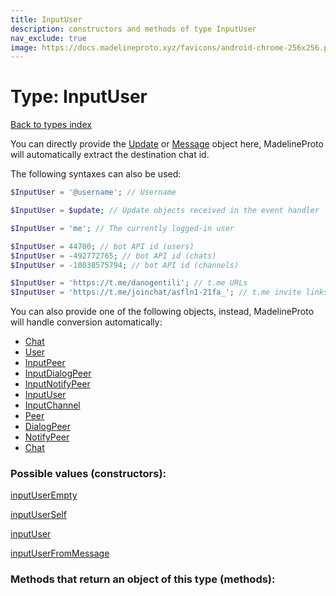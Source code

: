 ```yaml
---
title: InputUser
description: constructors and methods of type InputUser
nav_exclude: true
image: https://docs.madelineproto.xyz/favicons/android-chrome-256x256.png
---
```

# Type: InputUser
[Back to types index](index.html)

You can directly provide the [Update](Update.html) or [Message](Message.html) object here, MadelineProto will automatically extract the destination chat id.

The following syntaxes can also be used:

```php
$InputUser = '@username'; // Username

$InputUser = $update; // Update objects received in the event handler

$InputUser = 'me'; // The currently logged-in user

$InputUser = 44700; // bot API id (users)
$InputUser = -492772765; // bot API id (chats)
$InputUser = -10038575794; // bot API id (channels)

$InputUser = 'https://t.me/danogentili'; // t.me URLs
$InputUser = 'https://t.me/joinchat/asfln1-21fa_'; // t.me invite links

```

You can also provide one of the following objects, instead, MadelineProto will handle conversion automatically:  

- [Chat](Chat.html)
- [User](User.html)
- [InputPeer](InputPeer.html)
- [InputDialogPeer](InputDialogPeer.html)
- [InputNotifyPeer](InputNotifyPeer.html)
- [InputUser](InputUser.html)
- [InputChannel](InputChannel.html)
- [Peer](Peer.html)
- [DialogPeer](DialogPeer.html)
- [NotifyPeer](NotifyPeer.html)
- [Chat](Chat.html)




### Possible values (constructors):

[inputUserEmpty](/API_docs/constructors/inputUserEmpty.html)  

[inputUserSelf](/API_docs/constructors/inputUserSelf.html)  

[inputUser](/API_docs/constructors/inputUser.html)  

[inputUserFromMessage](/API_docs/constructors/inputUserFromMessage.html)  



### Methods that return an object of this type (methods):




